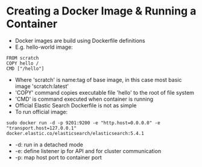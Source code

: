 # Creating a Docker Image & Running a Container #

* Docker images are build using Dockerfile definitions
* E.g. hello-world image:
```
FROM scratch
COPY hello /
CMD ["/hello"]
```
* Where 'scratch' is name:tag of base image, in this case most basic image 'scratch:latest'
* 'COPY' command copies executable file 'hello' to the root of file system
* 'CMD' is command executed when container is running
* Official Elastic Search <a hred="https://github.com/elastic/elasticsearch-docker/blob/master/templates/Dockerfile.j2" target="_blank">Dockerfile</a> is not as simple
* To run official image:
```
sudo docker run -d -p 9201:9200 -e "http.host=0.0.0.0" -e "transport.host=127.0.0.1" docker.elastic.co/elasticsearch/elasticsearch:5.4.1
```
* -d: run in a detached mode
* -e: define listener ip for API and for cluster communication
* -p: map host port to container port